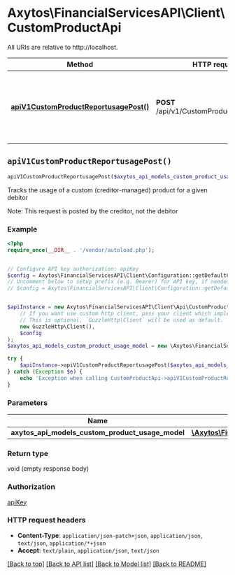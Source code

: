 # Axytos\FinancialServicesAPI\Client\CustomProductApi

All URIs are relative to http://localhost.

Method | HTTP request | Description
------------- | ------------- | -------------
[**apiV1CustomProductReportusagePost()**](CustomProductApi.md#apiV1CustomProductReportusagePost) | **POST** /api/v1/CustomProduct/reportusage | Tracks the usage of a custom (creditor-managed) product for a given debitor


## `apiV1CustomProductReportusagePost()`

```php
apiV1CustomProductReportusagePost($axytos_api_models_custom_product_usage_model)
```

Tracks the usage of a custom (creditor-managed) product for a given debitor

Note:                    This request is posted by the creditor, not the debitor

### Example

```php
<?php
require_once(__DIR__ . '/vendor/autoload.php');


// Configure API key authorization: apiKey
$config = Axytos\FinancialServicesAPI\Client\Configuration::getDefaultConfiguration()->setApiKey('X-API-KEY', 'YOUR_API_KEY');
// Uncomment below to setup prefix (e.g. Bearer) for API key, if needed
// $config = Axytos\FinancialServicesAPI\Client\Configuration::getDefaultConfiguration()->setApiKeyPrefix('X-API-KEY', 'Bearer');


$apiInstance = new Axytos\FinancialServicesAPI\Client\Api\CustomProductApi(
    // If you want use custom http client, pass your client which implements `GuzzleHttp\ClientInterface`.
    // This is optional, `GuzzleHttp\Client` will be used as default.
    new GuzzleHttp\Client(),
    $config
);
$axytos_api_models_custom_product_usage_model = new \Axytos\FinancialServicesAPI\Client\Model\AxytosApiModelsCustomProductUsageModel(); // \Axytos\FinancialServicesAPI\Client\Model\AxytosApiModelsCustomProductUsageModel

try {
    $apiInstance->apiV1CustomProductReportusagePost($axytos_api_models_custom_product_usage_model);
} catch (Exception $e) {
    echo 'Exception when calling CustomProductApi->apiV1CustomProductReportusagePost: ', $e->getMessage(), PHP_EOL;
}
```

### Parameters

Name | Type | Description  | Notes
------------- | ------------- | ------------- | -------------
 **axytos_api_models_custom_product_usage_model** | [**\Axytos\FinancialServicesAPI\Client\Model\AxytosApiModelsCustomProductUsageModel**](../Model/AxytosApiModelsCustomProductUsageModel.md)|  | [optional]

### Return type

void (empty response body)

### Authorization

[apiKey](../../README.md#apiKey)

### HTTP request headers

- **Content-Type**: `application/json-patch+json`, `application/json`, `text/json`, `application/*+json`
- **Accept**: `text/plain`, `application/json`, `text/json`

[[Back to top]](#) [[Back to API list]](../../README.md#endpoints)
[[Back to Model list]](../../README.md#models)
[[Back to README]](../../README.md)
